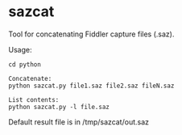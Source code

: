 # sazcat
Tool for concatenating Fiddler capture files (.saz).

Usage:

```
cd python

Concatenate:
python sazcat.py file1.saz file2.saz fileN.saz

List contents:
python sazcat.py -l file.saz
```

Default result file is in /tmp/sazcat/out.saz
